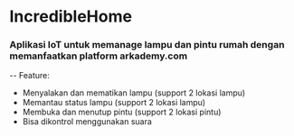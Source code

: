 # IncredibleHome
### Aplikasi IoT untuk memanage lampu dan pintu rumah dengan memanfaatkan platform arkademy.com
--
Feature:
- Menyalakan dan mematikan lampu (support 2 lokasi lampu)
- Memantau status lampu (support 2 lokasi lampu)
- Membuka dan menutup pintu (support 2 lokasi pintu)
- Bisa dikontrol menggunakan suara
